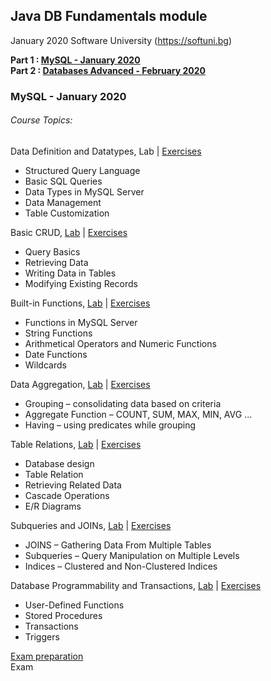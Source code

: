 ## Java DB Fundamentals module
January 2020 Software University (https://softuni.bg)  

**Part 1 : [MySQL - January 2020](/MySQL)  
Part 2 : [Databases Advanced - February 2020](/Databases_Advanced)**

### MySQL - January 2020

###### Course Topics:

Data Definition and Datatypes, Lab | [Exercises](MySQL/01.MySQL-Data-Definition-And-Datatypes-Exercises.sql)
+ Structured Query Language
+ Basic SQL Queries
+ Data Types in MySQL Server
+ Data Management
+ Table Customization

Basic CRUD, [Lab](MySQL/02.MySQL-Basic-CRUD-Lab.sql) | [Exercises](MySQL/02.MySQL-Basic-CRUD-Exercises.sql)
+ Query Basics 
+ Retrieving Data
+ Writing Data in Tables
+ Modifying Existing Records

Built-in Functions, [Lab](MySQL/03.MySQL-Built-in-Functions-Lab.sql) | [Exercises](MySQL/03.MySQL-Built-in-Functions-Exercises.sql)
+ Functions in MySQL Server
+ String Functions
+ Arithmetical Operators and Numeric Functions
+ Date Functions
+ Wildcards

Data Aggregation, [Lab](MySQL/04.MySQL-Data-Agregation-Lab.sql) | [Exercises](MySQL/04.MySQL-Data-Agregation-Exercises.sql)
+ Grouping – consolidating data based on criteria
+ Aggregate Function – COUNT, SUM, MAX, MIN, AVG …
+ Having – using predicates while grouping

Table Relations, [Lab](MySQL/05.MySQL-Table-Relations-Lab.sql) | [Exercises](MySQL/05.MySQL-Table-Relations-Exercises.sql)
+ Database design
+ Table Relation
+ Retrieving Related Data
+ Cascade Operations
+ E/R Diagrams

Subqueries and JOINs, [Lab](MySQL/06.MySQL-Joins-Subqueries_and_Indices-Lab.sql) | [Exercises](MySQL/06.MySQL-Joins-Subqueries-and-Indices-Exercise.sql)
+ JOINS – Gathering Data From Multiple Tables
+ Subqueries – Query Manipulation on Multiple Levels
+ Indices – Clustered and Non-Clustered Indices

Database Programmability and Transactions, [Lab](MySQL/07.MySQL-Database-Programmability-Lab.sql) | [Exercises](MySQL/07.MySQL-Database-Programmability-Exercise.sql)
+ User-Defined Functions
+ Stored Procedures
+ Transactions
+ Triggers

[Exam preparation](MySQL/exam_preparation)  
Exam
